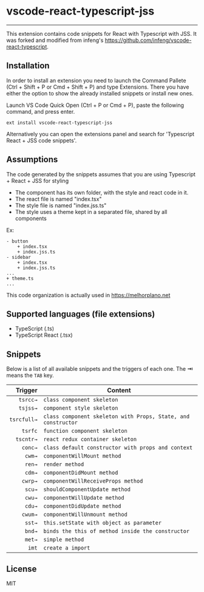 # vscode-react-typescript-jss

-------------------

This extension contains code snippets for React with Typescript with JSS. 
It was forked and modified from infeng's https://github.com/infeng/vscode-react-typescript.

## Installation

In order to install an extension you need to launch the Command Pallete (Ctrl + Shift + P or Cmd + Shift + P) and type Extensions.
There you have either the option to show the already installed snippets or install new ones.

Launch VS Code Quick Open (Ctrl + P or Cmd + P), paste the following command, and press enter.

`ext install vscode-react-typescript-jss`

Alternatively you can open the extensions panel and search for 'Typescript React + JSS code snippets'.

## Assumptions

The code generated by the snippets assumes that you are using Typescript + React + JSS for styling 
* The component has its own folder, with the style and react code in it. 
* The react file is named "index.tsx"
* The style file is named "index.jss.ts"
* The style uses a theme kept in a separated file, shared by all components

Ex:
```
- button
    + index.tsx
    + index.jss.ts 
- sidebar
    + index.tsx
    + index.jss.ts
...
+ theme.ts
...

```

This code organization is actually used in https://melhorplano.net

## Supported languages (file extensions)

* TypeScript (.ts)
* TypeScript React (.tsx)

## Snippets

Below is a list of all available snippets and the triggers of each one. The **⇥** means the `TAB` key.

| Trigger  | Content |
| -------: | ------- |
| `tsrcc→` | `class component skeleton` |
| `tsjss→` | `component style skeleton` |
| `tsrcfull→` | `class component skeleton with Props, State, and constructor` |
| `tsrfc` | `function component skeleton` |
| `tscntr→` | `react redux container skeleton` |
| `conc→`  | `class default constructor with props and context` |
| `cwm→`   | `componentWillMount method` |
| `ren→`   | `render method` |
| `cdm→`   | `componentDidMount method` |
| `cwrp→`   | `componentWillReceiveProps method` |
| `scu→`   | `shouldComponentUpdate method` |
| `cwu→`  | `componentWillUpdate method` |
| `cdu→`  | `componentDidUpdate method` |
| `cwum→`  | `componentWillUnmount method` |
| `sst→`   | `this.setState with object as parameter` |
| `bnd→`   | `binds the this of method inside the constructor` |
| `met→`   | `simple method` |
| `imt`    |  `create a import` |

## License

MIT
